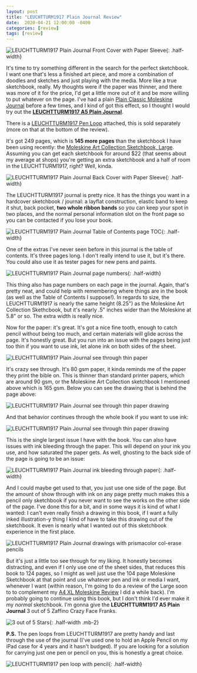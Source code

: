 ```yaml
---
layout: post
title: "LEUCHTTURM1917 Plain Journal Review"
date:  2020-04-21 12:00:00 -0400
categories: [review]
tags: [review]
---
```


![LEUCHTTURM1917 Plain Journal Front Cover with Paper Sleeve](/assets/img/blog-images/leuchtturm1917-review/front.JPG){: .half-width}

It's time to try something different in the search for the perfect sketchbook. I want one that's less a finished art piece, and more a combination of doodles and sketches and just playing with the media. More like a true sketchbook, really. My thoughts were if the paper was thinner, and there was more of it for the price, I'd get a little more out of it and be more willing to put whatever on the page. I've had a plain [Plain Classic Moleskine Journal](https://us.moleskine.com/classic-notebook-black/p0460) before a few times, and I kind of got this effect, so I thought I would try out the **[LEUCHTTURM1917 A5 Plain Journal](https://www.leuchtturm1917.us/notebook-medium-a5-hardcover-251-numbered-pages-5-3-4-x-8-1-4-in.html)**.

There is a [LEUCHTTURM1917 Pen Loop](https://www.leuchtturm1917.us/pen-loop-elastic-pen-holder-size-40-x-40-mm-15-mm-elastic-loop.html) attached, this is sold separately (more on that at the bottom of the review).

It's got 249 pages, which is **145 more pages** than the sketchbook I have been using recently: the [Moleskine Art Collection Sketchbook, Large](https://us.moleskine.com/sketchbook-black/p0437). Assuming you can get each sketchbook for around $22 (that seems about my average at shops) you're getting an extra sketchbook and a half of room in the LEUCHTTURM1917, right? Well, kinda.

![LEUCHTTURM1917 Plain Journal Back Cover with Paper Sleeve](/assets/img/blog-images/leuchtturm1917-review/back.JPG){: .half-width}

<!--more-->

The LEUCHTTURM1917 journal is pretty nice. It has the things you want in a hardcover sketchbook / journal: a layflat construction, elastic band to keep it shut, back pocket, **two whole ribbon bands** so you can keep your spot in two places, and the normal personal information slot on the front page so you can be contacted if you lose your book.

![LEUCHTTURM1917 Plain Journal Table of Contents page TOC](/assets/img/blog-images/leuchtturm1917-review/toc.JPG){: .half-width}

One of the extras I've never seen before in this journal is the table of contents. It's three pages long. I don't really intend to use it, but it's there. You could also use it as tester pages for new pens and paints.

![LEUCHTTURM1917 Plain Journal page numbers](/assets/img/blog-images/leuchtturm1917-review/page-num.JPG){: .half-width}

This thing also has page numbers on each page in the journal. Again, that's pretty neat, and could help with remembering where things are in the book (as well as the Table of Contents I suppose!). In regards to size, the LEUCHTTURM1917 is nearly the same height (8.25") as the Moleskine Art Collection Skethcbook, but it's nearly .5" inches wider than the Moleskine at 5.8" or so. The extra width is really nice.

Now for the paper: it's great. It's got a nice fine tooth, enough to catch pencil without being too much, and certain materials will glide across the page. It's honestly great. But you run into an issue with the pages being just too thin if you want to use ink, let alone ink on both sides of the sheet.

![LEUCHTTURM1917 Plain Journal see through thin paper](/assets/img/blog-images/leuchtturm1917-review/thin-paper.JPG)

It's crazy see through. It's 80 gsm paper, it kinda reminds me of the paper they print the bible on. This is thinner than standard printer papers, which are around 90 gsm, or the Moleskine Art Collection sketchbook I mentioned above which is 165 gsm. Below you can see the drawing that is behind the page above:

![LEUCHTTURM1917 Plain Journal see through thin paper drawing](/assets/img/blog-images/leuchtturm1917-review/first-spread.JPG)

And that behavior continues through the whole book if you want to use ink:

![LEUCHTTURM1917 Plain Journal see through thin paper drawing](/assets/img/blog-images/leuchtturm1917-review/ghosting.JPG)

This is the single largest issue I have with the book. You can also have issues with ink bleeding through the paper. This will depend on your ink you use, and how saturated the paper gets. As well, ghosting to the back side of the page is going to be an issue:

![LEUCHTTURM1917 Plain Journal ink bleeding through paper](/assets/img/blog-images/leuchtturm1917-review/bleed-through.JPG){: .half-width}

And I could maybe get used to that, you just use one side of the page. But the amount of show through with ink on any page pretty much makes this a pencil only sketchbook if you never want to see the works on the other side of the page. I've done this for a bit, and in some ways it is kind of what I wanted: I can't even really finish a drawing in this book, if I want a fully inked illustration-y thing I kind of have to take this drawing out of the sketchbook. It even is nearly what I wanted out of this sketchbook experience in the first place.

![LEUCHTTURM1917 Plain Journal drawings with prismacolor col-erase pencils](/assets/img/blog-images/leuchtturm1917-review/pencil-spread.JPG)

But it's just a little too see through for my liking. It honestly becomes distracting, and even if I only use one of the sheet sides, that reduces this book to 124 pages, so I might as well just use the 104 page Moleskine Sketchbook at that point and use whatever pen and ink or media I want, whenever I want (within reason, I'm going to do a review of the Large soon to to complement my [A4 XL Moleskine Review](/review/2018/05/30/moleskine-art-plus-sketchbook-a4-review.html) I did a while back). I'm probably going to continue using this book, but I don't think I'd ever make it my *normal* sketchbook. I'm gonna give the **LEUCHTTURM1917 A5 Plain Journal** 3 out of 5 Zaffino Crazy Face Franks.

![3 out of 5 Stars](/assets/img/blog-images/zaffino-scale-3-star.jpg){: .half-width .mb-2}

**P.S.** The pen loops from LEUCHTTURM1917 are pretty handy and last through the use of the journal (I've used one to hold an Apple Pencil on my iPad case for 4 years and it hasn't budged). If you are looking for a solution for carrying just one pen or pencil on you, this is honestly a great choice.

![LEUCHTTURM1917 pen loop with pencil](/assets/img/blog-images/leuchtturm1917-review/pen-loop.JPG){: .half-width}
